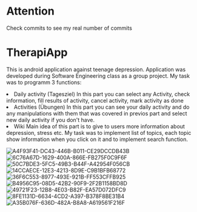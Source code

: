 # Attention
Check commits to see my real number of commits

# TherapiApp
This is android application against teenage depression. Application was developed during Software Engineering class as a group project.
My task was to programm 3 functions:
<li> Daily activity (Tagesziel)
In this part you can select any Activity, check information, fill results of activity, cancel activity, mark activity as done
<li> Activities (Übungen)
In this part you can see your daily activity and do any manipulations with them that was covered in previos part and select new daily activity if you don't have.
<li> Wiki
Main idea of this part is to give to users more information about depression, stress etc. My task was to implement list of topics, each topic show information when you click on it and to implement search function.
  
![A4F93F41-DC43-446B-B011-CE29DCCDB43B](https://user-images.githubusercontent.com/39187339/128358334-02d88acd-39eb-4a01-8347-fd1ef8bfbd4a.jpeg)
![6C76A67D-1629-400A-866E-FB275F0C9F6F](https://user-images.githubusercontent.com/39187339/128358344-ab6c5e9f-10e4-4eb8-ad4c-492d804273fa.jpeg)
![50C7BDE3-5FC5-49B3-B44F-A42954F056CB](https://user-images.githubusercontent.com/39187339/128358347-ad8286c4-43f9-4b0f-b861-a90041caa63b.jpeg)
![14CCAECE-12E3-4213-8D9E-C9B1BFB68772](https://user-images.githubusercontent.com/39187339/128358352-a62d5ead-7852-4720-8f47-f2a89dd0c4c3.jpeg)
![36F6C553-8977-493E-921B-FF553CFFB925](https://user-images.githubusercontent.com/39187339/128358354-0c89c0d3-ef7f-4786-a389-cfcd940b3b32.jpeg)
![B4956C95-08D5-42B2-90F9-2F2B1158BD8D](https://user-images.githubusercontent.com/39187339/128358357-5ba0abf6-dfbc-4cd0-9f45-86b9cae8b600.jpeg)
![49721F23-12B8-4E03-B82F-EA57D072DFC9](https://user-images.githubusercontent.com/39187339/128358360-cfd1393c-7e89-44fb-8bd2-e18fe014ceb2.jpeg)
![8FE1131D-6634-4CD2-A397-B378F8BE31B4](https://user-images.githubusercontent.com/39187339/128358363-55a0bf31-0571-4c96-9561-0dfbf5b7e7c9.jpeg)
![A35B076F-636D-482A-B8A8-A619561F216F](https://user-images.githubusercontent.com/39187339/128358364-a84a5a79-65f2-4efe-9e87-f3b77d6ea5d6.jpeg)
